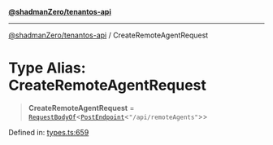 [**@shadmanZero/tenantos-api**](../README.md)

***

[@shadmanZero/tenantos-api](../globals.md) / CreateRemoteAgentRequest

# Type Alias: CreateRemoteAgentRequest

> **CreateRemoteAgentRequest** = [`RequestBodyOf`](RequestBodyOf.md)\<[`PostEndpoint`](PostEndpoint.md)\<`"/api/remoteAgents"`\>\>

Defined in: [types.ts:659](https://github.com/shadmanZero/tenantos-api/blob/1519ecac4035082956b06ca1cf266b8ad4cc7904/src/types.ts#L659)
